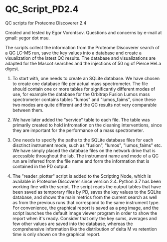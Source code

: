 # QC_Script_PD2.4
QC scripts for Proteome Discoverer 2.4

Created and tested by Egor Vorontsov. Questions and concerns by e-mail at gmail: yegor dot msu.

The scripts collect the information from the Proteome Discoverer search of a QC LC-MS run, save the key values into a database and create a visualization of the latest QC results. The database and visualizations are adapted for the Mascot searches and the injections of 50 ng of Pierce HeLa digest.

1) To start with, one needs to create an SQLite database. We have chosen to create one database file per actual mass spectrometer. The file should contain one or more tables for significantly different modes of use, for example the database for the Orbitrap Fusion Lumos mass spectrometer contains tables "lumos" and "lumos_faims", since these two modes are quite different and the QC results not very comparable between them.

2) We have later added the "service" table to each file. The table was primarily created to hold infromation on the cleaning interventions, since they are important for the performance of a mass spectrometer.

3) One needs to specify the paths to the SQLite database files for each disctinct instrument mode, such as "fusion", "lumos", "lumos_faims" etc. We have simply placed the database files on the network drive that is accessible throughout the lab. The instrument name and mode of a QC run are inferred from the file name and form the information that is contained in the PD output.

4) The "reader_plotter" script is added to the Scripting Node, which is available in Proteome Discoverer since version 2.4. Python 3.7 has been working fine with the script. The script reads the output tables that have been saved as temporary files by PD, saves the key values to the SQLite database, and shows the main metrics from the current search as well as from the previous runs that correspond to the same instrument type. For convenience, the graphical report is saved as a png image, and the script launches the default image viewer program in order to show the report when it's ready. Consider that only the key sums, averages and few other values are saved into the database, whereas the comprehensive information like the distribution of delta M vs retention time is only shown on the graphical report.
